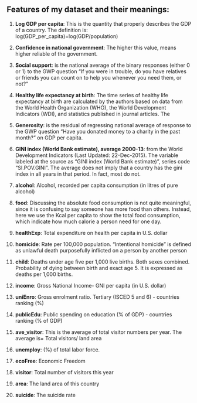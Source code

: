 ## Features of my dataset and their meanings:

 1. **Log GDP per capita**: This is the quantity that properly describes the GDP of a country. The definition is: log(GDP_per_capita)=log(GDP/population)
 
 2. **Confidence in national government**: The higher this value, means higher reliable of the government.
 
 3. **Social support**: is the national average of the binary responses (either 0 or 1) to the GWP question “If you were in trouble, do you have relatives or friends you can count on to help you whenever you need them, or not?”
 
 4. **Healthy life expectancy at birth**: The time series of healthy life expectancy at birth are calculated by the authors based on data from the World Health Organization (WHO), the World Development Indicators (WDI), and statistics published in journal articles. The
 
 5. **Generosity**: is the residual of regressing national average of response to the GWP question “Have you donated money to a charity in the past month?” on GDP per capita.
 
 6. **GINI index (World Bank estimate), average 2000-13**: from the World Development Indicators (Last Updated: 22-Dec-2015). The variable labeled at the source as “GINI index (World Bank estimate)”, series code “SI.POV.GINI”. The average does not imply that a country has the gini index in all years in that period. In fact, most do not.
 
 7. **alcohol**: Alcohol, recorded per capita consumption (in litres of pure alcohol)
 
 8. **food**: Discussing the absolute food consumption is not quite meaningful, since it is confusing to say someone has more food than others. Instead, here we use the Kcal per capita to show the total food consumption, which indicate how much calorie a person need for one day. 
 
 9. **healthExp**: Total expenditure on health per capita in U.S. dollar
 
 10. **homicide**: Rate per 100,000 population. “Intentional homicide” is defined as unlawful death purposefully inflicted on a person by another person
 
 11. **child**: Deaths under age five per 1,000 live births. Both sexes combined. Probability of dying between birth and exact age 5. It is expressed as deaths per 1,000 births.
 
 12. **income**: Gross National Income- GNI per capita (in U.S. dollar)
 
 13. **uniEnro**: Gross enrolment ratio. Tertiary (ISCED 5 and 6) - countries ranking (%)
 
 14. **publicEdu**: Public spending on education (% of GDP) - countries ranking (% of GDP)
 
 15. **ave_visitor**: This is the average of total visitor numbers per year. The average is= Total visitors/ land area
 
 16. **unemploy**: (%) of total labor force.
 
 17. **ecoFree**: Economic Freedom
 
 18. **visitor**: Total number of visitors this year
 
 19. **area**: The land area of this country
 
 20. **suicide**: The suicide rate 
